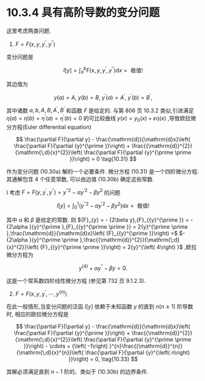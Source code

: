# 10.3.4 具有高阶导数的变分问题

这里考虑两类问题.

1. $F = F\left( {x, y,{y}^{\prime },{y}^{\prime \prime }}\right)$

变分问题是

$$
I\left\lbrack  y\right\rbrack   = {\int }_{a}^{b}F\left( {x, y,{y}^{\prime },{y}^{\prime \prime }}\right) \mathrm{d}x = \text{ 极值! } \tag{10.30a}
$$

其边值为

$$
y\left( a\right)  = A,\;y\left( b\right)  = B,\;{y}^{\prime }\left( a\right)  = {A}^{\prime },\;{y}^{\prime }\left( b\right)  = {B}^{\prime }, \tag{10.30b}
$$

其中诸数 $a, b, A, B,{A}^{\prime },{B}^{\prime }$ 和函数 $F$ 是给定的. 与第 806 页 10.3.2 类似,引进满足 $\eta \left( a\right)  = \eta \left( b\right)  = {\eta }^{\prime }\left( a\right)  = {\eta }^{\prime }\left( b\right)  = 0$ 的可比较曲线 $y\left( x\right)  = {y}_{0}\left( x\right)  + {\varepsilon \eta }\left( x\right)$ ,导致欧拉微分方程(Euler differential equation)

$$
\frac{\partial F}{\partial y} - \frac{\mathrm{d}}{\mathrm{d}x}\left( \frac{\partial F}{\partial {y}^{\prime }}\right)  + \frac{{\mathrm{d}}^{2}}{\mathrm{\;d}{x}^{2}}\left( \frac{\partial F}{\partial {y}^{\prime \prime }}\right)  = 0 \tag{10.31}
$$

作为变分问题 (10.30a) 解的一个必要条件. 微分方程 (10.31) 是一个四阶微分方程. 其通解包含 4 个任意常数, 可以由边值 (10.30b) 确定这些常数.

I 考虑 $F = F\left( {y,{y}^{\prime },{y}^{\prime \prime }}\right)  = {y}^{\prime \prime 2} - \alpha {y}^{\prime 2} - \beta {y}^{2}$ 的问题

$$
I\left\lbrack  y\right\rbrack   = {\int }_{0}^{1}\left( {{y}^{\prime \prime 2} - \alpha {y}^{\prime 2} - \beta {y}^{2}}\right) \mathrm{d}x = \text{ 极值! } \tag{10.32a}
$$

其中 $\alpha$ 和 $\beta$ 是给定的常数. 则 ${F}_{y} =  - {2\beta y},{F}_{{y}^{\prime }} =  - {2\alpha }{y}^{\prime },{F}_{{y}^{\prime \prime }} = 2{y}^{\prime \prime },\frac{\mathrm{d}}{\mathrm{d}x}\left( {F}_{{y}^{\prime }}\right)  =$ $- {2\alpha }{y}^{\prime \prime },\frac{{\mathrm{d}}^{2}}{\mathrm{\;d}{x}^{2}}\left( {F}_{{y}^{\prime \prime }}\right)  = 2{y}^{\left( 4\right) }$ ,欧拉微分方程为

$$
{y}^{\left( 4\right) } + \alpha {y}^{\prime \prime } - {\beta y} = 0. \tag{10.32b}
$$

这是一个常系数四阶线性微分方程 (参见第 732 页 9.1.2.3).

2. $F = F\left( {x, y,{y}^{\prime },\cdots ,{y}^{\left( n\right) }}\right)$

在此一般情形,当变分问题的泛函 $I\left\lbrack  y\right\rbrack$ 依赖于未知函数 $y$ 的直到 $n\left( {n \geq  1}\right)$ 阶导数时, 相应的欧拉微分方程是

$$
\frac{\partial F}{\partial y} - \frac{\mathrm{d}}{\mathrm{d}x}\left( \frac{\partial F}{\partial {y}^{\prime }}\right)  + \frac{{\mathrm{d}}^{2}}{\mathrm{\;d}{x}^{2}}\left( \frac{\partial F}{\partial {y}^{\prime \prime }}\right)  - \cdots  + {\left( -1\right) }^{n}\frac{{\mathrm{d}}^{n}}{\mathrm{\;d}{x}^{n}}\left( \frac{\partial F}{\partial {y}^{\left( n\right) }}\right)  = 0, \tag{10.33}
$$

其解必须满足直到 $n - 1$ 阶的、类似于 (10.30b) 的边界条件.
